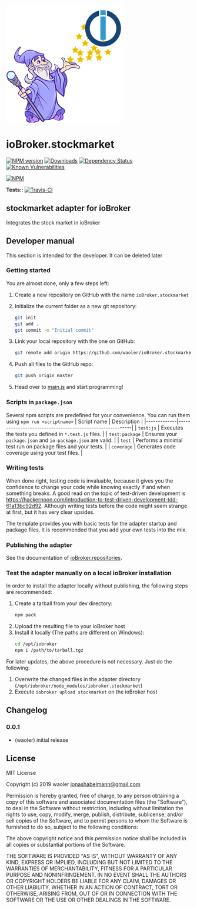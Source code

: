 ![Logo](admin/stockmarket.png)
# ioBroker.stockmarket

[![NPM version](http://img.shields.io/npm/v/iobroker.stockmarket.svg)](https://www.npmjs.com/package/iobroker.stockmarket)
[![Downloads](https://img.shields.io/npm/dm/iobroker.stockmarket.svg)](https://www.npmjs.com/package/iobroker.stockmarket)
[![Dependency Status](https://img.shields.io/david/waoler/iobroker.stockmarket.svg)](https://david-dm.org/waoler/iobroker.stockmarket)
[![Known Vulnerabilities](https://snyk.io/test/github/waoler/ioBroker.stockmarket/badge.svg)](https://snyk.io/test/github/waoler/ioBroker.stockmarket)

[![NPM](https://nodei.co/npm/iobroker.stockmarket.png?downloads=true)](https://nodei.co/npm/iobroker.stockmarket/)

**Tests:**: [![Travis-CI](http://img.shields.io/travis/waoler/ioBroker.stockmarket/master.svg)](https://travis-ci.org/waoler/ioBroker.stockmarket)

## stockmarket adapter for ioBroker

Integrates the stock market in ioBroker

## Developer manual
This section is intended for the developer. It can be deleted later

### Getting started

You are almost done, only a few steps left:
1. Create a new repository on GitHub with the name `ioBroker.stockmarket`
1. Initialize the current folder as a new git repository:  
	```bash
	git init
	git add .
	git commit -m "Initial commit"
	```
1. Link your local repository with the one on GitHub:  
	```bash
	git remote add origin https://github.com/waoler/ioBroker.stockmarket
	```

1. Push all files to the GitHub repo:  
	```bash
	git push origin master
	```
1. Head over to [main.js](main.js) and start programming!

### Scripts in `package.json`
Several npm scripts are predefined for your convenience. You can run them using `npm run <scriptname>`
| Script name | Description                                              |
|-------------|----------------------------------------------------------|
| `test:js`   | Executes the tests you defined in `*.test.js` files.     |
| `test:package`    | Ensures your `package.json` and `io-package.json` are valid. |
| `test` | Performs a minimal test run on package files and your tests. |
| `coverage` | Generates code coverage using your test files. |

### Writing tests
When done right, testing code is invaluable, because it gives you the 
confidence to change your code while knowing exactly if and when 
something breaks. A good read on the topic of test-driven development 
is https://hackernoon.com/introduction-to-test-driven-development-tdd-61a13bc92d92. 
Although writing tests before the code might seem strange at first, but it has very 
clear upsides.

The template provides you with basic tests for the adapter startup and package files.
It is recommended that you add your own tests into the mix.

### Publishing the adapter
See the documentation of [ioBroker.repositories](https://github.com/ioBroker/ioBroker.repositories#requirements-for-adapter-to-get-added-to-the-latest-repository).

### Test the adapter manually on a local ioBroker installation
In order to install the adapter locally without publishing, the following steps are recommended:
1. Create a tarball from your dev directory:  
	```bash
	npm pack
	```
1. Upload the resulting file to your ioBroker host
1. Install it locally (The paths are different on Windows):
	```bash
	cd /opt/iobroker
	npm i /path/to/tarball.tgz
	```

For later updates, the above procedure is not necessary. Just do the following:
1. Overwrite the changed files in the adapter directory (`/opt/iobroker/node_modules/iobroker.stockmarket`)
1. Execute `iobroker upload stockmarket` on the ioBroker host

## Changelog

### 0.0.1
* (waoler) initial release

## License
MIT License

Copyright (c) 2019 waoler <jonashabelmann@gmail.com>

Permission is hereby granted, free of charge, to any person obtaining a copy
of this software and associated documentation files (the "Software"), to deal
in the Software without restriction, including without limitation the rights
to use, copy, modify, merge, publish, distribute, sublicense, and/or sell
copies of the Software, and to permit persons to whom the Software is
furnished to do so, subject to the following conditions:

The above copyright notice and this permission notice shall be included in all
copies or substantial portions of the Software.

THE SOFTWARE IS PROVIDED "AS IS", WITHOUT WARRANTY OF ANY KIND, EXPRESS OR
IMPLIED, INCLUDING BUT NOT LIMITED TO THE WARRANTIES OF MERCHANTABILITY,
FITNESS FOR A PARTICULAR PURPOSE AND NONINFRINGEMENT. IN NO EVENT SHALL THE
AUTHORS OR COPYRIGHT HOLDERS BE LIABLE FOR ANY CLAIM, DAMAGES OR OTHER
LIABILITY, WHETHER IN AN ACTION OF CONTRACT, TORT OR OTHERWISE, ARISING FROM,
OUT OF OR IN CONNECTION WITH THE SOFTWARE OR THE USE OR OTHER DEALINGS IN THE
SOFTWARE.